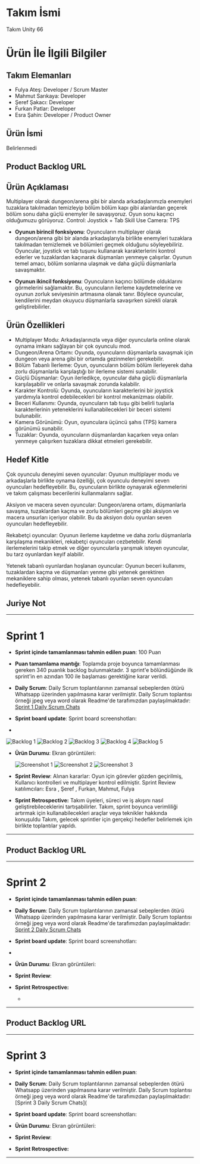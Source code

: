 # **Takım İsmi**

Takım Unity 66

# Ürün İle İlgili Bilgiler


## Takım Elemanları

- Fulya Ateş: Developer / Scrum Master 
- Mahmut Sarıkaya: Developer 
- Şeref Şakacı: Developer
- Furkan Patlar: Developer
- Esra Şahin: Developer / Product Owner

## Ürün İsmi

Belirlenmedi

## Product Backlog URL



## Ürün Açıklaması

Multiplayer olarak dungeon/arena gibi bir alanda arkadaşlarımızla enemyleri tuzaklara takılmadan temizleyip bölüm bölüm kapı gibi alanlardan geçerek bölüm sonu daha güçlü  enemyler ile savaşıyoruz. Oyun sonu  kaçıncı olduğumuzu görüyoruz.
Control: Joystick + Tab Skill Use
Camera: TPS


- **Oyunun birincil fonksiyonu**: Oyuncuların multiplayer olarak dungeon/arena gibi bir alanda arkadaşlarıyla birlikte enemyleri tuzaklara takılmadan temizlemek ve bölümleri geçmek olduğunu söyleyebiliriz. Oyuncular, joystick ve tab tuşunu kullanarak karakterlerini kontrol ederler ve tuzaklardan kaçınarak düşmanları yenmeye çalışırlar. Oyunun temel amacı, bölüm sonlarına ulaşmak ve daha güçlü düşmanlarla savaşmaktır.

- **Oyunun ikincil fonksiyonu**: Oyuncuların kaçıncı bölümde olduklarını görmelerini sağlamaktır. Bu, oyuncuların ilerleme kaydetmelerine ve oyunun zorluk seviyesinin artmasına olanak tanır. Böylece oyuncular, kendilerini meydan okuyucu düşmanlarla savaşırken sürekli olarak geliştirebilirler.

## Ürün Özellikleri
- Multiplayer Modu: Arkadaşlarınızla veya diğer oyuncularla online olarak oynama imkanı sağlayan bir çok oyunculu mod.
- Dungeon/Arena Ortamı: Oyunda, oyuncuların düşmanlarla savaşmak için dungeon veya arena gibi bir ortamda gezinmeleri gerekebilir.
- Bölüm Tabanlı İlerleme: Oyun, oyuncuların bölüm bölüm ilerleyerek daha zorlu düşmanlarla karşılaştığı bir ilerleme sistemi sunabilir.
- Güçlü Düşmanlar: Oyun ilerledikçe, oyuncular daha güçlü düşmanlarla karşılaşabilir ve onlarla savaşmak zorunda kalabilir.
- Karakter Kontrolü: Oyunda, oyuncuların karakterlerini bir joystick yardımıyla kontrol edebilecekleri bir kontrol mekanizması olabilir.
- Beceri Kullanımı: Oyunda, oyuncuların tab tuşu gibi belirli tuşlarla karakterlerinin yeteneklerini kullanabilecekleri bir beceri sistemi bulunabilir.
- Kamera Görünümü: Oyun, oyunculara üçüncü şahıs (TPS) kamera görünümü sunabilir.
- Tuzaklar: Oyunda, oyuncuların düşmanlardan kaçarken veya onları yenmeye çalışırken tuzaklara dikkat etmeleri gerekebilir.


## Hedef Kitle

Çok oyunculu deneyimi seven oyuncular: Oyunun multiplayer modu ve arkadaşlarla birlikte oynama özelliği, çok oyunculu deneyimi seven oyuncuları hedefleyebilir. Bu, oyuncuların birlikte oynayarak eğlenmelerini ve takım çalışması becerilerini kullanmalarını sağlar.

Aksiyon ve macera seven oyuncular: Dungeon/arena ortamı, düşmanlarla savaşma, tuzaklardan kaçma ve zorlu bölümleri geçme gibi aksiyon ve macera unsurları içeriyor olabilir. Bu da aksiyon dolu oyunları seven oyuncuları hedefleyebilir.

Rekabetçi oyuncular: Oyunun ilerleme kaydetme ve daha zorlu düşmanlarla karşılaşma mekanikleri, rekabetçi oyuncuları cezbetebilir. Kendi ilerlemelerini takip etmek ve diğer oyuncularla yarışmak isteyen oyuncular, bu tarz oyunlardan keyif alabilir.

Yetenek tabanlı oyunlardan hoşlanan oyuncular: Oyunun beceri kullanımı, tuzaklardan kaçma ve düşmanları yenme gibi yetenek gerektiren mekaniklere sahip olması, yetenek tabanlı oyunları seven oyuncuları hedefleyebilir.

## Juriye Not


---

# Sprint 1

- **Sprint içinde tamamlanması tahmin edilen puan**: 100 Puan


- **Puan tamamlama mantığı**: Toplamda proje boyunca tamamlanması gereken 340 puanlık backlog bulunmaktadır. 3 sprint'e bölündüğünde ilk sprint'in en azından 100 ile başlaması gerektiğine karar verildi.


- **Daily Scrum**: Daily Scrum toplantılarının zamansal sebeplerden ötürü Whatsapp üzerinden yapılmasına karar verilmiştir. Daily Scrum toplantısı örneği jpeg veya word olarak Readme'de tarafımızdan paylaşılmaktadır: [Sprint 1 Daily Scrum Chats](SurvivalLegends/Assets/ProjectManagement/Sprint1Documents/DailyScrumMeetingNotesSprint1.docx)

- **Sprint board update**: Sprint board screenshotları: 
-
![Backlog 1](SurvivalLegends/Assets/ProjectManagement/Sprint1Documents/1.png) 
![Backlog 2](SurvivalLegends/Assets/ProjectManagement/Sprint1Documents/2.png) 
![Backlog 3](SurvivalLegends/Assets/ProjectManagement/Sprint1Documents/3.png) 
![Backlog 4](SurvivalLegends/Assets/ProjectManagement/Sprint1Documents/4.png) 
![Backlog 5](SurvivalLegends/Assets/ProjectManagement/Sprint1Documents/gdd.png) 


- **Ürün Durumu**: Ekran görüntüleri:
  
  ![Screenshot 1](SurvivalLegends/Assets/ProjectManagement/Sprint1Documents/karakterlerdemo.png)
  ![Screenshot 2](SurvivalLegends/Assets/ProjectManagement/Sprint1Documents/gif1.gif)
  ![Screenshot 3](SurvivalLegends/Assets/ProjectManagement/Sprint1Documents/oyunmekanik.gif)
  
- **Sprint Review**: 
 Alınan kararlar: Oyun için görevler gözden geçirilmiş, Kullanıcı kontrolleri ve multiplayer kontrol edilmiştir. Sprint Review katılımcıları: Esra , Şeref , Furkan, Mahmut, Fulya



- **Sprint Retrospective:**
Takım üyeleri, süreci ve iş akışını nasıl geliştirebileceklerini tartışabilirler. 
Takım, sprint boyunca verimliliği artırmak için kullanabilecekleri araçlar veya teknikler hakkında konuşuldu
Takım, gelecek sprintler için gerçekçi hedefler belirlemek için birlikte toplantılar yapıldı.

 


---

## Product Backlog URL




---

# Sprint 2

- **Sprint içinde tamamlanması tahmin edilen puan**: 

- **Daily Scrum**: Daily Scrum toplantılarının zamansal sebeplerden ötürü Whatsapp üzerinden yapılmasına karar verilmiştir. Daily Scrum toplantısı örneği jpeg veya word olarak Readme'de tarafımızdan paylaşılmaktadır: [Sprint 2 Daily Scrum Chats]()

- **Sprint board update**: Sprint board screenshotları: 
-


- **Ürün Durumu**: Ekran görüntüleri:
- **Sprint Review**: 


- **Sprint Retrospective:**

  -


---

## Product Backlog URL


---

# Sprint 3

- **Sprint içinde tamamlanması tahmin edilen puan**: 


- **Daily Scrum**: Daily Scrum toplantılarının zamansal sebeplerden ötürü Whatsapp üzerinden yapılmasına karar verilmiştir. Daily Scrum toplantısı örneği jpeg veya word olarak Readme'de tarafımızdan paylaşılmaktadır: [Sprint 3 Daily Scrum Chats](

- **Sprint board update**: Sprint board screenshotları: 


- **Ürün Durumu**: Ekran görüntüleri:


- **Sprint Review**: 

- **Sprint Retrospective:**



---
